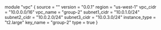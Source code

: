 module "vpc" {
    source = ""
    version = "0.0.1"
    region = "us-west-1"
    vpc_cidr = "10.0.0.0/16"
    vpc_name = "group-2"
    subnet1_cidr = "10.0.1.0/24"
    subnet2_cidr = "10.0.2.0/24"
    subnet3_cidr = "10.0.3.0/24"
    instance_type = "t2.large"
    key_name = "group-2"
    type = true
}